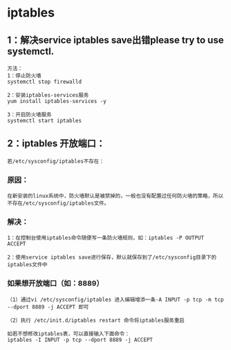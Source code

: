# iptables

## 1：解决service iptables save出错please try to use systemctl.

    方法：
    1：停止防火墙
    systemctl stop firewalld

    2：安装iptables-services服务
    yum install iptables-services -y

    3：开启防火墙服务
    systemctl start iptables

## 2：iptables 开放端口：

    若/etc/sysconfig/iptables不存在：

### 原因：

    在新安装的linux系统中，防火墙默认是被禁掉的，一般也没有配置过任何防火墙的策略，所以不存在/etc/sysconfig/iptables文件。

### 解决：

    1：在控制台使用iptables命令随便写一条防火墙规则，如：iptables -P OUTPUT ACCEPT

    2：使用service iptables save进行保存，默认就保存到了/etc/sysconfig目录下的iptables文件中

### 如果想开放端口（如：8889）

    （1）通过vi /etc/sysconfig/iptables 进入编辑增添一条-A INPUT -p tcp -m tcp --dport 8889 -j ACCEPT 即可

    （2）执行 /etc/init.d/iptables restart 命令将iptables服务重启

    如若不想修改iptables表，可以直接输入下面命令：
    iptables -I INPUT -p tcp --dport 8889 -j ACCEPT
